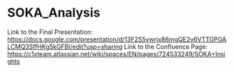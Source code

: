 # SOKA_Analysis

Link to the Final Presentation: https://docs.google.com/presentation/d/13F2S5ywrjx86mgQE2y6VTTGPGALCMQ3SffHKg5kGFBI/edit?usp=sharing
Link to the Confluence Page: https://c1xteam.atlassian.net/wiki/spaces/EN/pages/724533249/SOKA+Insights
